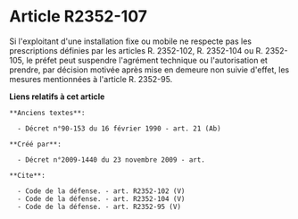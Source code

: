 # Article R2352-107

Si l'exploitant d'une installation fixe ou mobile ne respecte pas les prescriptions définies par les articles R. 2352-102, R.
2352-104 ou R. 2352-105, le préfet peut suspendre l'agrément technique ou l'autorisation et prendre, par décision motivée
après mise en demeure non suivie d'effet, les mesures mentionnées à l'article R. 2352-95.

**Liens relatifs à cet article**

	**Anciens textes**:

	  - Décret n°90-153 du 16 février 1990 - art. 21 (Ab)

	**Créé par**:

	  - Décret n°2009-1440 du 23 novembre 2009 - art.

	**Cite**:

	  - Code de la défense. - art. R2352-102 (V)
	  - Code de la défense. - art. R2352-104 (V)
	  - Code de la défense. - art. R2352-95 (V)
